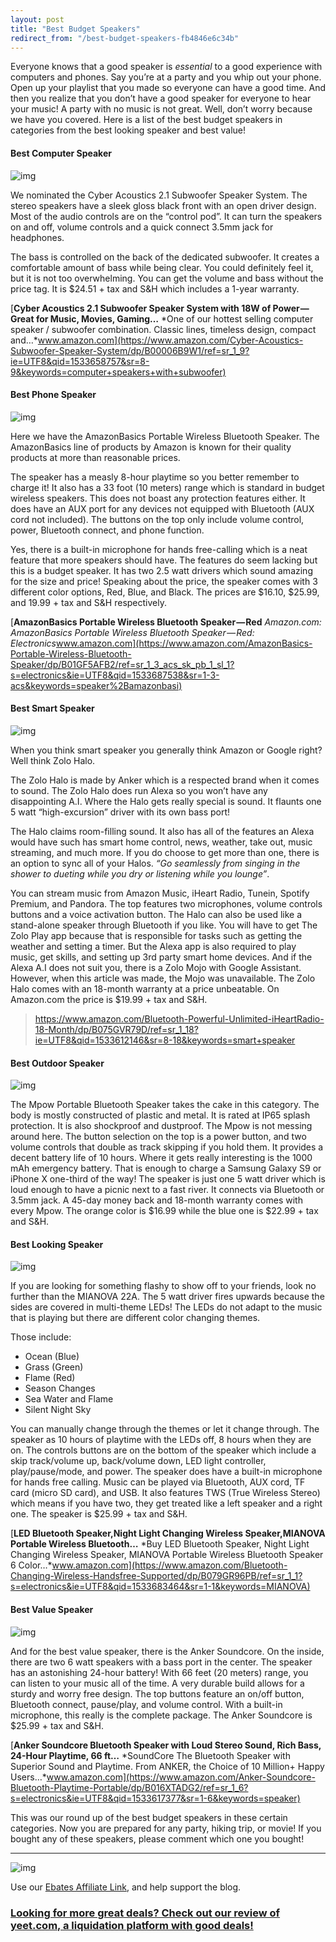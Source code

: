 ```yaml
---
layout: post
title: "Best Budget Speakers"
redirect_from: "/best-budget-speakers-fb4846e6c34b"
---
```


Everyone knows that a good speaker is *essential* to a good experience with computers and phones. Say you’re at a party and you whip out your phone. Open up your playlist that you made so everyone can have a good time. And then you realize that you don’t have a good speaker for everyone to hear your music! A party with no music is not great. Well, don’t worry because we have you covered. Here is a list of the best budget speakers in categories from the best looking speaker and best value!

#### Best Computer Speaker

![img](https://cdn-images-1.medium.com/max/800/1*xKYLa0omeuRbvAQCZ5EPIg.jpeg)

We nominated the Cyber Acoustics 2.1 Subwoofer Speaker System. The stereo speakers have a sleek gloss black front with an open driver design. Most of the audio controls are on the “control pod”. It can turn the speakers on and off, volume controls and a quick connect 3.5mm jack for headphones.

The bass is controlled on the back of the dedicated subwoofer. It creates a comfortable amount of bass while being clear. You could definitely feel it, but it is not too overwhelming. You can get the volume and bass without the price tag. It is $24.51 + tax and S&H which includes a 1-year warranty.

[**Cyber Acoustics 2.1 Subwoofer Speaker System with 18W of Power — Great for Music, Movies, Gaming…**
*One of our hottest selling computer speaker / subwoofer combination. Classic lines, timeless design, compact and…*www.amazon.com](https://www.amazon.com/Cyber-Acoustics-Subwoofer-Speaker-System/dp/B00006B9W1/ref=sr_1_9?ie=UTF8&qid=1533658757&sr=8-9&keywords=computer+speakers+with+subwoofer)

#### Best Phone Speaker



![img](https://cdn-images-1.medium.com/max/800/1*WFbyjtitloeQihOlaT0Ctg.jpeg)

Here we have the AmazonBasics Portable Wireless Bluetooth Speaker. The AmazonBasics line of products by Amazon is known for their quality products at more than reasonable prices.

The speaker has a measly 8-hour playtime so you better remember to charge it! It also has a 33 foot (10 meters) range which is standard in budget wireless speakers. This does not boast any protection features either. It does have an AUX port for any devices not equipped with Bluetooth (AUX cord not included). The buttons on the top only include volume control, power, Bluetooth connect, and phone function.

Yes, there is a built-in microphone for hands free-calling which is a neat feature that more speakers should have. The features do seem lacking but this is a budget speaker. It has two 2.5 watt drivers which sound amazing for the size and price! Speaking about the price, the speaker comes with 3 different color options, Red, Blue, and Black. The prices are $16.10, $25.99, and 19.99 + tax and S&H respectively.

[**AmazonBasics Portable Wireless Bluetooth Speaker — Red**
*Amazon.com: AmazonBasics Portable Wireless Bluetooth Speaker — Red: Electronics*www.amazon.com](https://www.amazon.com/AmazonBasics-Portable-Wireless-Bluetooth-Speaker/dp/B01GF5AFB2/ref=sr_1_3_acs_sk_pb_1_sl_1?s=electronics&ie=UTF8&qid=1533687538&sr=1-3-acs&keywords=speaker%2Bamazonbasi)

#### Best Smart Speaker



![img](https://cdn-images-1.medium.com/max/800/1*iPHDghPZ8kXARfqZio_ZkA.jpeg)

When you think smart speaker you generally think Amazon or Google right? Well think Zolo Halo.

The Zolo Halo is made by Anker which is a respected brand when it comes to sound. The Zolo Halo does run Alexa so you won’t have any disappointing A.I. Where the Halo gets really special is sound. It flaunts one 5 watt “high-excursion” driver with its own bass port!

The Halo claims room-filling sound. It also has all of the features an Alexa would have such has smart home control, news, weather, take out, music streaming, and much more. If you do choose to get more than one, there is an option to sync all of your Halos. *“Go seamlessly from singing in the shower to dueting while you dry or listening while you lounge”*.

You can stream music from Amazon Music, iHeart Radio, Tunein, Spotify Premium, and Pandora. The top features two microphones, volume controls buttons and a voice activation button. The Halo can also be used like a stand-alone speaker through Bluetooth if you like. You will have to get The Zolo Play app because that is responsible for tasks such as getting the weather and setting a timer. But the Alexa app is also required to play music, get skills, and setting up 3rd party smart home devices. And if the Alexa A.I does not suit you, there is a Zolo Mojo with Google Assistant. However, when this article was made, the Mojo was unavailable. The Zolo Halo comes with an 18-month warranty at a price unbeatable. On Amazon.com the price is $19.99 + tax and S&H.

> <https://www.amazon.com/Bluetooth-Powerful-Unlimited-iHeartRadio-18-Month/dp/B075GVR79D/ref=sr_1_18?ie=UTF8&qid=1533612146&sr=8-18&keywords=smart+speaker>

#### Best Outdoor Speaker



![img](https://cdn-images-1.medium.com/max/800/1*jjvsNbG_ho5EyB0N7aDWAg.jpeg)

The Mpow Portable Bluetooth Speaker takes the cake in this category. The body is mostly constructed of plastic and metal. It is rated at IP65 splash protection. It is also shockproof and dustproof. The Mpow is not messing around here. The button selection on the top is a power button, and two volume controls that double as track skipping if you hold them. It provides a decent battery life of 10 hours. Where it gets really interesting is the 1000 mAh emergency battery. That is enough to charge a Samsung Galaxy S9 or iPhone X one-third of the way! The speaker is just one 5 watt driver which is loud enough to have a picnic next to a fast river. It connects via Bluetooth or 3.5mm jack. A 45-day money back and 18-month warranty comes with every Mpow. The orange color is $16.99 while the blue one is $22.99 + tax and S&H.

#### Best Looking Speaker



![img](https://cdn-images-1.medium.com/max/800/1*G4KAYCBH0dYlKx0K_-N9ew.jpeg)

If you are looking for something flashy to show off to your friends, look no further than the MIANOVA 22A. The 5 watt driver fires upwards because the sides are covered in multi-theme LEDs! The LEDs do not adapt to the music that is playing but there are different color changing themes.

Those include:

- Ocean (Blue)
- Grass (Green)
- Flame (Red)
- Season Changes
- Sea Water and Flame
- Silent Night Sky

You can manually change through the themes or let it change through. The speaker as 10 hours of playtime with the LEDs off, 8 hours when they are on. The controls buttons are on the bottom of the speaker which include a skip track/volume up, back/volume down, LED light controller, play/pause/mode, and power. The speaker does have a built-in microphone for hands free calling. Music can be played via Bluetooth, AUX cord, TF card (micro SD card), and USB. It also features TWS (True Wireless Stereo) which means if you have two, they get treated like a left speaker and a right one. The speaker is $25.99 + tax and S&H.

[**LED Bluetooth Speaker,Night Light Changing Wireless Speaker,MIANOVA Portable Wireless Bluetooth…**
*Buy LED Bluetooth Speaker, Night Light Changing Wireless Speaker, MIANOVA Portable Wireless Bluetooth Speaker 6 Color…*www.amazon.com](https://www.amazon.com/Bluetooth-Changing-Wireless-Handsfree-Supported/dp/B079GR96PB/ref=sr_1_1?s=electronics&ie=UTF8&qid=1533683464&sr=1-1&keywords=MIANOVA)

#### Best Value Speaker



![img](https://cdn-images-1.medium.com/max/800/1*oO1ch2uh0dcIxZKkJsfcdQ.jpeg)

And for the best value speaker, there is the Anker Soundcore. On the inside, there are two 6 watt speakers with a bass port in the center. The speaker has an astonishing 24-hour battery! With 66 feet (20 meters) range, you can listen to your music all of the time. A very durable build allows for a sturdy and worry free design. The top buttons feature an on/off button, Bluetooth connect, pause/play, and volume control. With a built-in microphone, this really is the complete package. The Anker Soundcore is $25.99 + tax and S&H.

[**Anker Soundcore Bluetooth Speaker with Loud Stereo Sound, Rich Bass, 24-Hour Playtime, 66 ft…**
*SoundCore The Bluetooth Speaker with Superior Sound and Playtime. From ANKER, the Choice of 10 Million+ Happy Users…*www.amazon.com](https://www.amazon.com/Anker-Soundcore-Bluetooth-Playtime-Portable/dp/B016XTADG2/ref=sr_1_6?s=electronics&ie=UTF8&qid=1533617377&sr=1-6&keywords=speaker)

This was our round up of the best budget speakers in these certain categories. Now you are prepared for any party, hiking trip, or movie! If you bought any of these speakers, please comment which one you bought!

------



![img](https://cdn-images-1.medium.com/max/2000/1*W2E88Om4eNBiwb4wHa5n4Q.jpeg)

Use our [Ebates Affiliate Link](https://www.ebates.com/r/JAMESJ2385?eeid=28187), and help support the blog.

### [Looking for more great deals? Check out our review of yeet.com, a liquidation platform with good deals!](https://medium.com/surfing-on-the-net/is-yeet-a-new-massdrop-groupon-competitor-45b994382eba)
